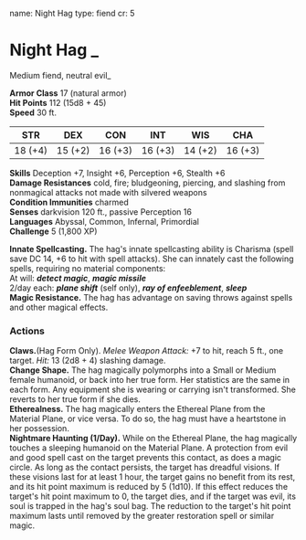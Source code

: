 name: Night Hag
type: fiend
cr: 5

# Night Hag _
Medium fiend, neutral evil_

**Armor Class** 17 (natural armor)    
**Hit Points** 112 (15d8 + 45)    
**Speed** 30 ft. 

| STR     | DEX     | CON     | INT     | WIS     | CHA     |
|---------|---------|---------|---------|---------|---------|
| 18 (+4) | 15 (+2) | 16 (+3) | 16 (+3) | 14 (+2) | 16 (+3) |

**Skills** Deception +7, Insight +6, Perception +6, Stealth +6    
**Damage Resistances** cold, fire; bludgeoning, piercing, and slashing from nonmagical attacks not made with silvered weapons    
**Condition Immunities** charmed    
**Senses** darkvision 120 ft., passive Perception 16    
**Languages** Abyssal, Common, Infernal, Primordial    
**Challenge** 5 (1,800 XP) 

**Innate Spellcasting.** The hag's innate spellcasting ability is Charisma (spell save DC 14, +6 to hit with spell attacks). She can innately cast the following spells, requiring no material components:    
At will: **_detect magic_**, **_magic missile_**    
2/day each: **_plane shift_** (self only), **_ray of enfeeblement_**, **_sleep_**    
**Magic Resistance.** The hag has advantage on saving throws against spells and other magical effects. 

### Actions    
**Claws.**(Hag Form Only). _Melee Weapon Attack:_ +7 to hit, reach 5 ft., one target. _Hit:_ 13 (2d8 + 4) slashing damage.    
**Change Shape.** The hag magically polymorphs into a Small or Medium female humanoid, or back into her true form. Her statistics are the same in each form. Any equipment she is wearing or carrying isn't transformed. She reverts to her true form if she dies.    
**Etherealness.** The hag magically enters the Ethereal Plane from the Material Plane, or vice versa. To do so, the hag must have a heartstone in her possession.    
**Nightmare Haunting (1/Day).** While on the Ethereal Plane, the hag magically touches a sleeping humanoid on the Material Plane. A protection from evil and good spell cast on the target prevents this contact, as does a magic circle. As long as the contact persists, the target has dreadful visions. If these visions last for at least 1 hour, the target gains no benefit from its rest, and its hit point maximum is reduced by 5 (1d10). If this effect reduces the target's hit point maximum to 0, the target dies, and if the target was evil, its soul is trapped in the hag's soul bag. The reduction to the target's hit point maximum lasts until removed by the greater restoration spell or similar magic.